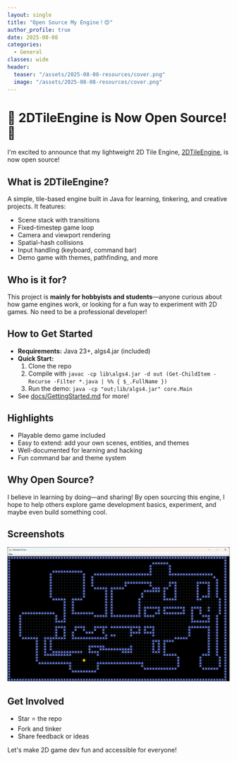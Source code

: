 ```yaml
---
layout: single
title: "Open Source My Engine！😍"
author_profile: true
date: 2025-08-08
categories:
  - General
classes: wide
header:
  teaser: "/assets/2025-08-08-resources/cover.png"
  image: "/assets/2025-08-08-resources/cover.png"
---
```

# 🎉 2DTileEngine is Now Open Source! 🚀

I'm excited to announce that my lightweight 2D Tile Engine, [2DTileEngine](https://github.com/ZihaoFU245/2DTileEngine), is now open source!

## What is 2DTileEngine?
A simple, tile-based engine built in Java for learning, tinkering, and creative projects. It features:
- Scene stack with transitions
- Fixed-timestep game loop
- Camera and viewport rendering
- Spatial-hash collisions
- Input handling (keyboard, command bar)
- Demo game with themes, pathfinding, and more

## Who is it for?
This project is **mainly for hobbyists and students**—anyone curious about how game engines work, or looking for a fun way to experiment with 2D games. No need to be a professional developer!

## How to Get Started
- **Requirements:** Java 23+, algs4.jar (included)
- **Quick Start:**
  1. Clone the repo
  2. Compile with `javac -cp lib\algs4.jar -d out (Get-ChildItem -Recurse -Filter *.java | %% { $_.FullName })`
  3. Run the demo: `java -cp "out;lib/algs4.jar" core.Main`
- See [docs/GettingStarted.md](https://github.com/ZihaoFU245/2DTileEngine/blob/master/docs/GettingStarted.md) for more!

## Highlights
- Playable demo game included
- Easy to extend: add your own scenes, entities, and themes
- Well-documented for learning and hacking
- Fun command bar and theme system

## Why Open Source?
I believe in learning by doing—and sharing! By open sourcing this engine, I hope to help others explore game development basics, experiment, and maybe even build something cool.

## Screenshots
![Demo Screenshot](../assets/images/java-Game-imgs/2.png)

## Get Involved
- Star ⭐ the repo
- Fork and tinker
- Share feedback or ideas

Let's make 2D game dev fun and accessible for everyone!
